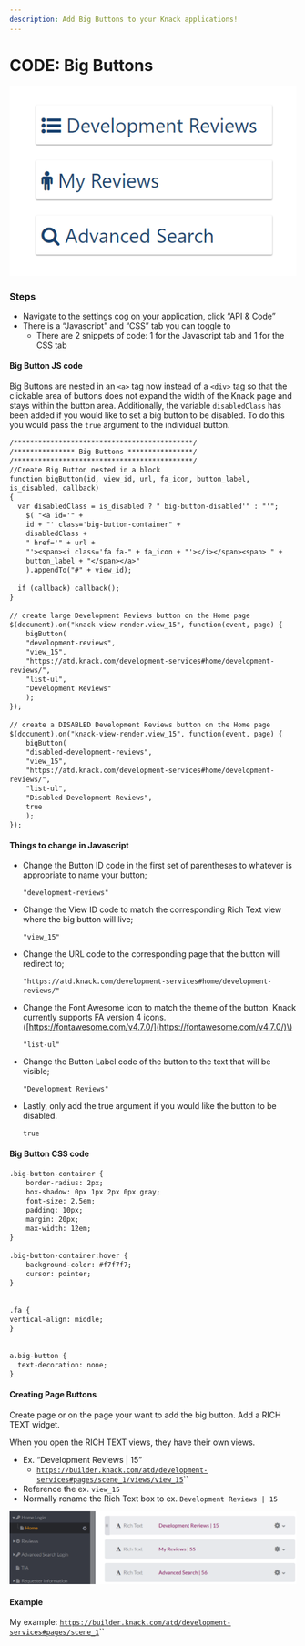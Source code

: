 ```yaml
---
description: Add Big Buttons to your Knack applications!
---
```


# CODE: Big Buttons

![](../.gitbook/assets/image%20%2830%29.png)

### Steps

* Navigate to the settings cog on your application, click “API & Code”
* There is a “Javascript” and “CSS” tab you can toggle to
  * There are 2 snippets of code: 1 for the Javascript tab and 1 for the CSS tab

####  Big Button JS code

Big Buttons are nested in an `<a>` tag now instead of a `<div>` tag so that the clickable area of buttons does not expand the width of the Knack page and stays within the button area. Additionally, the variable `disabledClass` has been added if you would like to set a big button to be disabled. To do this you would pass the `true` argument to the individual button.

```text
/********************************************/
/*************** Big Buttons ****************/
/********************************************/
//Create Big Button nested in a block
function bigButton(id, view_id, url, fa_icon, button_label, is_disabled, callback) 
{
  var disabledClass = is_disabled ? " big-button-disabled'" : "'";
    $( "<a id='" + 
    id + "' class='big-button-container" + 
    disabledClass + 
    " href='" + url + 
    "'><span><i class='fa fa-" + fa_icon + "'></i></span><span> " + 
    button_label + "</span></a>" 
    ).appendTo("#" + view_id);

  if (callback) callback();
}

// create large Development Reviews button on the Home page
$(document).on("knack-view-render.view_15", function(event, page) {
    bigButton(
    "development-reviews", 
    "view_15", 
    "https://atd.knack.com/development-services#home/development-reviews/", 
    "list-ul", 
    "Development Reviews"
    );
});

// create a DISABLED Development Reviews button on the Home page
$(document).on("knack-view-render.view_15", function(event, page) {
    bigButton(
    "disabled-development-reviews", 
    "view_15", 
    "https://atd.knack.com/development-services#home/development-reviews/", 
    "list-ul", 
    "Disabled Development Reviews", 
    true
    );
});
```

#### Things to change in Javascript

* Change the Button ID code in the first set of parentheses to whatever is appropriate to name your button; 

  ```text
  "development-reviews"
  ```

* Change the View ID code to match the corresponding Rich Text view where the big button will live; 

  ```text
  "view_15"
  ```

* Change the URL code to the corresponding page that the button will redirect to; 

  ```text
  "https://atd.knack.com/development-services#home/development-reviews/"
  ```

* Change the Font Awesome icon to match the theme of the button. Knack currently supports FA version 4 icons. \([https://fontawesome.com/v4.7.0/](https://fontawesome.com/v4.7.0/)\) 

  ```text
  "list-ul"
  ```

* Change the Button Label code of the button to the text that will be visible; 

  ```text
  "Development Reviews"
  ```

* Lastly, only add the true argument if you would like the button to be disabled.

  ```text
  true
  ```



#### Big Button CSS code

```text
.big-button-container {
    border-radius: 2px;
    box-shadow: 0px 1px 2px 0px gray;
    font-size: 2.5em;
    padding: 10px;
    margin: 20px;
    max-width: 12em;
}
 
.big-button-container:hover {
    background-color: #f7f7f7;
    cursor: pointer;
}
 
 
.fa {
vertical-align: middle;
}
 
 
a.big-button {
  text-decoration: none;
}
```

#### Creating Page Buttons

Create page or on the page your want to add the big button. Add a RICH TEXT widget. 

When you open the RICH TEXT views, they have their own views. 

* Ex. “Development Reviews \| 15” 
  * [`https://builder.knack.com/atd/development-services#pages/scene_1/views/view_15`](https://builder.knack.com/atd/development-services#pages/scene_1/views/view_15)\`\`
* Reference the ex. `view_15` 
* Normally rename the Rich Text box to ex. `Development Reviews | 15`

![](../.gitbook/assets/image%20%2813%29.png)

#### Example

My example: [`https://builder.knack.com/atd/development-services#pages/scene_1`](https://builder.knack.com/atd/development-services#pages/scene_1)\`\`



